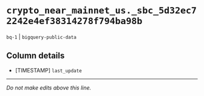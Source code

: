 # `crypto_near_mainnet_us._sbc_5d32ec72242e4ef38314278f794ba98b`
`bq-1` | `bigquery-public-data`

## Column details
* [TIMESTAMP] `last_update`

-------------------------------------------------------------------------------
*Do not make edits above this line.*
